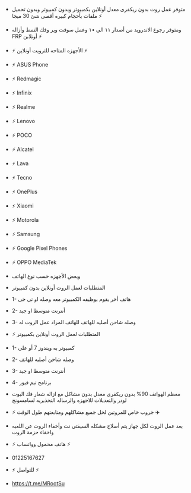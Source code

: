 - متوفر عمل روت بدون ريكفرى معدل أونلاين بكمبيوتر وبدون كمبيوتر وبدون تحميل ملفات بأحجام كبيره أقصى شئ 30 ميجا ⚡

- ومتوفر رجوع الاندرويد من أصدار ١١ الى •١ وعمل سوفت وير وفك النمط وأزاله FRP أونلاين ⚡

- ⚡ الأجهزه المتاحه للترويت أونلاين ⚡

- ⚡ ASUS Phone
- ⚡ Redmagic
- ⚡ Infinix
- ⚡ Realme
- ⚡ Lenovo
- ⚡ POCO
- ⚡ Alcatel
- ⚡ Lava
- ⚡ Tecno
- ⚡ OnePlus
- ⚡ Xiaomi
- ⚡ Motorola
- ⚡ Samsung
- ⚡ Google Pixel Phones
- ⚡ OPPO MediaTek 

- وبعض الأجهزه حسب نوع الهاتف 

- المتطلبات لعمل الروت أونلاين بدون كمبيوتر 

- 1- هاتف أخر يقوم بوظيفه الكمبيوتر معه وصله او تي جى 
- 2- أنترنت متوسط او جيد 
- 3- وصله شاحن أصليه للهاتف للهاتف المراد عمل الروت له

- ⚡ المتطلبات لعمل الروت أونلاين بكمبيوتر 

- 1- كمبيوتر به ويندوز 7 أو على 
- 2- وصله شاحن أصليه للهاتف
- 3- أنترنت متوسط او جيد 
- 4- برنامج تيم فيور 

- معظم الهواتف 90% بدون ريكفرى معدل بدون مشاكل مع ازاله شعار فك البوت لودر والتعديلات للاجهزه والرساله التحذيريه لسامسونج
- ⚡ جروب خاص للمروتين لحل جميع مشاكلهم ومتابعتهم طول الوقت ‌✈️⁩ 
- بعد عمل الروت لكل جهاز يتم أصلاح مشكله السيفتى نت وأخفاء الروت عن اللعبه واخفاء حزمة الروت

- ⚡ هاتف محمول وواتساب ⚡
- 01225167627
- ⚡ للتواصل ⚡

- https://t.me/MRootSu


